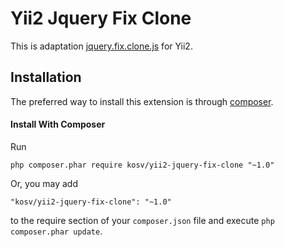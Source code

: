 Yii2 Jquery Fix Clone
===
This is adaptation [jquery.fix.clone.js](https://github.com/spencertipping/jquery.fix.clone) for Yii2.

Installation
------------------------------------

The preferred way to install this extension is through [composer](http://getcomposer.org/download/).

#### Install With Composer

Run

```
php composer.phar require kosv/yii2-jquery-fix-clone "~1.0"
```

Or, you may add

```
"kosv/yii2-jquery-fix-clone": "~1.0"
```

to the require section of your `composer.json` file and execute `php composer.phar update`.